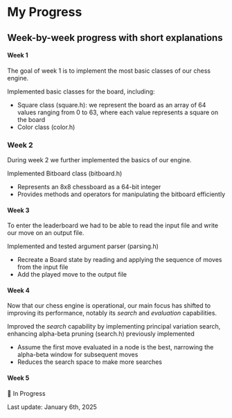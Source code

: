 # My Progress

## Week-by-week progress with short explanations

#### Week 1

The goal of week 1 is to implement the most basic classes of our chess engine.

Implemented basic classes for the board, including:
- Square class (square.h): we represent the board as an array of 64 values ranging from 0 to 63, where each value represents a square on the board
- Color class (color.h)

### Week 2

During week 2 we further implemented the basics of our engine.

Implemented Bitboard class (bitboard.h)
- Represents an 8x8 chessboard as a 64-bit integer 
- Provides methods and operators for manipulating the bitboard efficiently

#### Week 3

To enter the leaderboard we had to be able to read the input file and write our move on an output file.

Implemented and tested argument parser (parsing.h)
- Recreate a Board state by reading and applying the sequence of moves from the input file
- Add the played move to the output file

#### Week 4

Now that our chess engine is operational, our main focus has shifted to improving its performance, notably its *search* and *evaluation* capabilities.

Improved the *search* capability by implementing principal variation search, enhancing alpha-beta pruning (search.h) previously implemented
- Assume the first move evaluated in a node is the best, narrowing the alpha-beta window for subsequent moves
- Reduces the search space to make more searches

#### Week 5

🔄 In Progress

Last update: January 6th, 2025






